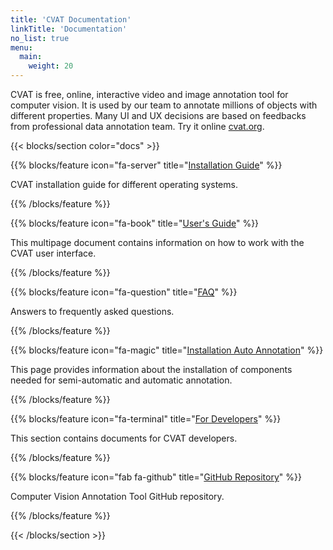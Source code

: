 ```yaml
---
title: 'CVAT Documentation'
linkTitle: 'Documentation'
no_list: true
menu:
  main:
    weight: 20
---
```


CVAT is free, online, interactive video and image annotation tool for computer vision.
It is used by our team to annotate millions of objects with different properties.
Many UI and UX decisions are based on feedbacks from professional data annotation team.
Try it online [cvat.org](https://cvat.org).

<section id="docs">

{{< blocks/section color="docs" >}}

{{% blocks/feature icon="fa-server" title="[Installation Guide](../docs/for-users/installation/)" %}}

CVAT installation guide for different operating systems.

{{% /blocks/feature %}}

{{% blocks/feature icon="fa-book" title="[User's Guide](../docs/for-users/user-guide/)" %}}

This multipage document contains information on how to work with the CVAT user interface.

{{% /blocks/feature %}}

{{% blocks/feature icon="fa-question" title="[FAQ](../docs/for-users/faq/)" %}}

Answers to frequently asked questions.

{{% /blocks/feature %}}

<!--lint disable maximum-line-length-->

{{% blocks/feature icon="fa-magic" title="[Installation Auto Annotation](../docs/for-users/installation_automatic_annotation/)" %}}

This page provides information about the installation of components needed for semi-automatic and automatic annotation.

{{% /blocks/feature %}}

{{% blocks/feature icon="fa-terminal" title="[For Developers](../docs/for-developers/)" %}}

This section contains documents for CVAT developers.

{{% /blocks/feature %}}

{{% blocks/feature icon="fab fa-github" title="[GitHub Repository](https://github.com/openvinotoolkit/cvat)" %}}

Computer Vision Annotation Tool GitHub repository.

{{% /blocks/feature %}}

{{< /blocks/section >}}

</section>
